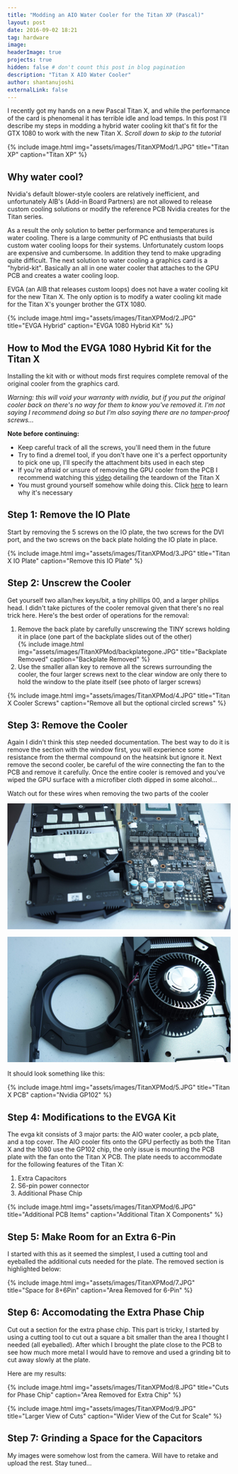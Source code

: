 ```yaml
---
title: "Modding an AIO Water Cooler for the Titan XP (Pascal)"
layout: post
date: 2016-09-02 18:21
tag: hardware
image: 
headerImage: true
projects: true
hidden: false # don't count this post in blog pagination
description: "Titan X AIO Water Cooler"
author: shantanujoshi
externalLink: false
---
```


 

I recently got my hands on a new Pascal Titan X, and while the performance of the card is phenomenal it has terrible idle and load temps. In this post I'll describe my steps in modding a hybrid water cooling kit that's fit for the GTX 1080 to work with the new Titan X. <em>Scroll down to skip to the tutorial</em> 



{% include image.html
        	img="assets/images/TitanXPMod/1.JPG"
            title="Titan XP"
            caption="Titan XP" %}

<h2> Why water cool? </h2>

Nvidia's default blower-style coolers are relatively inefficient, and unfortunately AIB's (Add-in Board Partners) are not allowed to release custom cooling solutions or modify the reference PCB Nvidia creates for the Titan series.  

 

As a result the only solution to better performance and temperatures is water cooling. There is a large community of PC enthusiasts that build custom water cooling loops for their systems. Unfortunately custom loops are expensive and cumbersome. In addition they tend to make upgrading quite difficult. The next solution to water cooling a graphics card is a "hybrid-kit". Basically an all in one water cooler that attaches to the GPU PCB and creates a water cooling loop. 

 

EVGA (an AIB that releases custom loops) does not have a water cooling kit for the new Titan X. The only option is to modify a water cooling kit made for the Titan X's younger brother the GTX 1080.  

 

{% include image.html
        	img="assets/images/TitanXPMod/2.JPG"
            title="EVGA Hybrid"
            caption="EVGA 1080 Hybrid Kit" %}
 

<h2> How to Mod the EVGA 1080 Hybrid Kit for the Titan X </h2> 

Installing the kit with or without mods first requires complete removal of the original cooler from the graphics card.

<em>Warning: this will void your warranty with nvidia, but if you put the original cooler back on there's no way for them to know you've removed it. I'm not saying I recommend doing so but I'm also saying there are no tamper-proof screws...</em> 

 
<strong>Note before continuing:</strong>
<ul>
<li>Keep careful track of all the screws, you'll need them in the future </li>
<li>Try to find a dremel tool, if you don't have one it's a perfect opportunity to pick one up, I'll specify the attachment bits used in each step</li>
<li>If you're afraid or unsure of removing the GPU cooler from the PCB I recommend watching this <a href="https://www.youtube.com/watch?v=H7HN3CDxMQk">video</a> detailing the teardown of the Titan X</li>
<li>You must ground yourself somehow while doing this. Click <a href="https://www.tomshardware.com/faq/id-2121341/ground-building-computer.html">here</a> to learn why it's necessary</li>
</ul>

 

<h2>Step 1: Remove the IO Plate</h2>

Start by removing the 5 screws on the IO plate, the two screws for the DVI port, and the two screws on the back plate holding the IO plate in place. 

 


{% include image.html
        	img="assets/images/TitanXPMod/3.JPG"
            title="Titan X IO Plate"
            caption="Remove this IO Plate" %}
 

 

<h2>Step 2: Unscrew the Cooler</h2>

Get yourself two allan/hex keys/bit, a tiny phillips 00, and a larger philips head. I didn't take pictures of the cooler removal given that there's no real trick here. Here's the best order of operations for the removal: 
<ol>
<li>Remove the back plate by carefully unscrewing the TINY screws holding it in place (one part of the backplate slides out of the other)</li>
{% include image.html
            img="assets/images/TitanXPMod/backplategone.JPG"
            title="Backplate Removed"
            caption="Backplate Removed" %}

<li>Use the smaller allan key to remove all the screws surrounding the cooler, the four larger screws next to the clear window are only there to hold the window to the plate itself (see photo of larger screws)</li>
</ol>


{% include image.html
        	img="assets/images/TitanXPMod/4.JPG"
            title="Titan X Cooler Screws"
            caption="Remove all but the optional circled screws" %}
 


<h2>Step 3: Remove the Cooler</h2> 

Again I didn't think this step needed documentation. The best way to do it is remove the section with the window first, you will experience some resistance from the thermal compound on the heatsink but ignore it. Next remove the second cooler, be careful of the wire connecting the fan to the PCB and remove it carefully. Once the entire cooler is removed and you've wiped the GPU surface with a microfiber cloth dipped in some alcohol... 

Watch out for these wires when removing the two parts of the cooler
<div class="side-by-side">
    <div class="toleft">
        <p><img class="image" src="/assets/images/TitanXPMod/blowerfanwire.JPG"></p>
    </div>
    <div class="toright">
        <p><img class="image" src="/assets/images/TitanXPMod/ledwire.JPG"></p>
    </div>
</div>


It should look something like this: 
 

{% include image.html
        	img="assets/images/TitanXPMod/5.JPG"
            title="Titan X PCB"
            caption="Nvidia GP102" %}

<h2>Step 4: Modifications to the EVGA Kit</h2> 

The evga kit consists of 3 major parts: the AIO water cooler, a pcb plate, and a top cover. The AIO cooler fits onto the GPU perfectly as both the Titan X and the 1080 use the GP102 chip, the only issue is mounting the PCB plate with the fan onto the Titan X PCB. The plate needs to accommodate for the following features of the Titan X:
<ol>
<li> Extra Capacitors</li>
<li> S6-pin power connector </li>
<li> Additional Phase Chip </li>
</ol>
 

{% include image.html
        	img="assets/images/TitanXPMod/6.JPG"
            title="Additional PCB Items"
            caption="Additional Titan X Components" %}
 

<h2>Step 5: Make Room for an Extra 6-Pin</h2> 

I started with this as it seemed the simplest, I used a cutting tool and eyeballed the additional cuts needed for the plate. The removed section is highlighted below: 

 

{% include image.html
        	img="assets/images/TitanXPMod/7.JPG"
            title="Space for 8+6Pin"
            caption="Area Removed for 6-Pin" %}
 

<h2>Step 6: Accomodating the Extra Phase Chip</h2> 

Cut out a section for the extra phase chip. This part is tricky, I started by using a cutting tool to cut out a square a bit smaller than the area I thought I needed (all eyeballed). After which I brought the plate close to the PCB to see how much more metal I would have to remove and used a grinding bit to cut away slowly at the plate. 

 

Here are my results: 


{% include image.html
        	img="assets/images/TitanXPMod/8.JPG"
            title="Cuts for Phase Chip"
            caption="Area Removed for Extra Chip" %}
 
{% include image.html
        	img="assets/images/TitanXPMod/9.JPG"
            title="Larger View of Cuts"
            caption="Wider View of the Cut for Scale" %}
 

<h2>Step 7: Grinding a Space for the Capacitors</h2> 

My images were somehow lost from the camera. Will have to retake and upload the rest. Stay tuned...